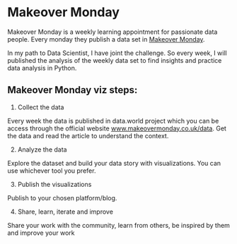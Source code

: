 # Makeover Monday

Makeover Monday is a weekly learning appointment for passionate data people. Every monday they publish a data set in [Makeover Monday](https://www.makeovermonday.co.uk/).

In my path to Data Scientist, I have joint the challenge. So every week, I will published the analysis of the weekly data set to find insights and practice data analysis in Python.


## Makeover Monday viz steps:

1. Collect the data

Every week the data is published in data.world project which you can be access through the official website www.makeovermonday.co.uk/data. Get the data and read the article to understand the context.

2. Analyze the data

Explore the dataset and build your data story with visualizations. You can use whichever tool you prefer.

3. Publish the visualizations

Publish to your chosen platform/blog.

4. Share, learn, iterate and improve

Share your work with the community, learn from others, be inspired by them and improve your work
